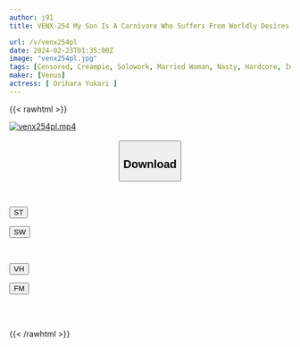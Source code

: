 ```yaml
---
author: j91
title: VENX-254 My Son Is A Carnivore Who Suffers From Worldly Desires. Yukari Orihara, A Mother Who Completely Falls Into Female Sex With Strangulation, Deep Masturbation, And Fixed Vibrator

url: /v/venx254pl
date: 2024-02-23T01:35:00Z
image: "venx254pl.jpg"
tags: [Censored, Creampie, Solowork, Married Woman, Nasty, Hardcore, Incest, Mature Woman	]
maker: [Venus]
actress: [ Orihara Yukari ]
---
```



{{< rawhtml >}}

<div class="video" data-videoid="YPg373akyBFvlv8">
    <a href="javascript:;">
        <img src="/v/venx254pl/venx254pl.jpg" width="WIDTH" height="HEIGHT" alt="venx254pl.mp4" loading="lazy">
    </a>
</div>

<script type="text/javascript" src="https://j91.asia/asset/on-demand-st.js"></script>

<br>
  <link rel="stylesheet" href="https://j91.asia/asset/bs5.css">
  
  <center>
  <button class="btn btn-primary" type="button" data-bs-toggle="collapse" data-bs-target=".multi-collapse" aria-expanded="false" aria-controls="multiCollapseExample1 multiCollapseExample2"><h2>Download</h2></button></center>
</p>
<div class="row">
  <div class="col">
    <div class="collapse multi-collapse" id="multiCollapseExample1">
      <div class="card card-body">
	      	      <br>
<div class="buttons">  
<p><a href="https://streamtape.to/v/YPg373akyBFvlv8" target="_blank"><button class="btn-hover color-3"><i class="fa fa-download"></i> ST</button></a></p>
<p><a href="https://cdnwish.com/5d645zcvnnx9" target="_blank"><button class="btn-hover color-2"><i class="fa fa-download"></i> SW</button></a></p></div>
    </div>
  </div>
</div>
  <div class="col">
    <div class="collapse multi-collapse" id="multiCollapseExample2">
      <div class="card card-body">
	      <br>
<div class="buttons">
<p><a href="https://vidhidepro.com/f/756kimdj32t1"><button class="btn-hover color-9"><i class="fa fa-download"></i> VH</button></a></p>
<p><a href="https://filemoon.sx/d/lb1tep53e9ph"><button class="btn-hover color-8"><i class="fa fa-download"></i> FM</button></a></p></div>
<br><br>
      </div>
    </div>
  </div>
</div>

{{< /rawhtml >}}